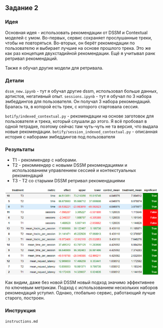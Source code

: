 ## Задание 2

### Идея

Основная идея - использовать рекомендации от DSSM и Contextual моделей с умом. Во-первых, сервис сохраняет прослушанные треки, чтобы не повторяться. Во-вторых, он берёт рекомендации по пользователю и выбирает лучшие на основе прошлого трека. Это же как раз концепция двухстадийной рекомендации. Ещё я учитывал ранк ретривал рекомендаций.

Также я обучал другие модели для ретривала.

### Детали

`dssm_new.ipynb` - тут я обучал другие dssm, использовал больше данных, артистов, негативный опыт. `sessions.ipynb` - тут я обучал по 3 набора эмбеддингов для пользователя. Он получал 3 набора рекомендаций. Бралась та, в которой есть трек, с которого стартовала сессия. 

`botify/indexed_contextual.py` - рекомендации на основе заготовок для пользователя и трека, который слушали до этого. Я всё пробовал в одной тетрадке, поэтому сейчас там чуть-чуть не та версия, что выдала новые рекомендации.
`botify/session_indexed_contextual.py` - описанная история с наборами эмбеддингов под пользователя

### Результаты

- T1 - рекоммендер с наборами.
- T2 - рекоммендер с новыми DSSM рекомендациями и использованием управлением сессией и контекстуальных рекомендаций
- T3 - T2 со старыми DSSM ретривал рекомендациями

![ABtest](img/AB.jpg)

Как видим, даже без новой DSSM новый подход значимо эффективнее по ключевым метрикам. Подход с использованием нескольких наборов рекомендаций уступил. Однако, глобально сервис, работающий лучше старого, построен. 

### Инструкция 

`instructions.md`
